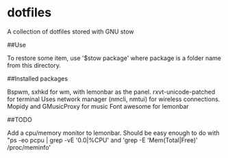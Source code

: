 # dotfiles
A collection of dotfiles stored with GNU stow

##Use

To restore some item, use '$stow package' where package is a folder name from this directory.

##Installed packages

Bspwm, sxhkd for wm, with lemonbar as the panel.
rxvt-unicode-patched for terminal
Uses network manager (nmcli, nmtui) for wireless connections.
Mopidy and GMusicProxy for music
Font awesome for lemonbar

##TODO

Add a cpu/memory monitor to lemonbar. Should be easy enough to do with "ps -eo pcpu | grep -vE '0.0|%CPU' and 'grep -E 'Mem(Total|Free)' /proc/meminfo'
